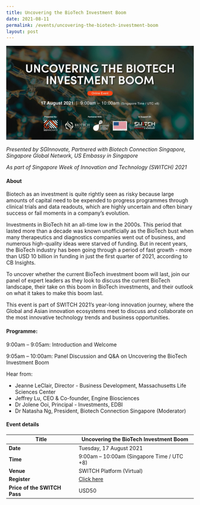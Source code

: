 ```yaml
---
title: Uncovering the BioTech Investment Boom
date: 2021-08-11
permalink: /events/uncovering-the-biotech-investment-boom
layout: post
---
```

![Alt text for image on Isomer site](/images/biotech_2160x1080px_V3_0.jpg)

*Presented by SGInnovate, Partnered with Biotech Connection Singapore, Singapore Global Network, US Embassy in Singapore*

*As part of Singapore Week of Innovation and Technology (SWITCH) 2021*

#### About

Biotech as an investment is quite rightly seen as risky because large amounts of capital need to be expended to progress programmes through clinical trials and data readouts, which are highly uncertain and often binary success or fail moments in a company’s evolution.
 
Investments in BioTech hit an all-time low in the 2000s. This period that lasted more than a decade was known unofficially as the BioTech bust when many therapeutics and diagnostics companies went out of business, and numerous high-quality ideas were starved of funding.  But in recent years, the BioTech industry has been going through a period of fast growth - more than USD 10 billion in funding in just the first quarter of 2021, according to CB Insights.
 
To uncover whether the current BioTech investment boom will last, join our panel of expert leaders as they look to discuss the current BioTech landscape, their take on this boom in BioTech investments, and their outlook on what it takes to make this boom last.

This event is part of SWITCH 2021’s year-long innovation journey, where the Global and Asian innovation ecosystems meet to discuss and collaborate on the most innovative technology trends and business opportunities.
 
#### Programme:
9:00am – 9:05am: Introduction and Welcome

9:05am – 10:00am: Panel Discussion and Q&A on Uncovering the BioTech Investment Boom

Hear from:
- Jeanne LeClair, Director - Business Development, Massachusetts Life Sciences Center
- Jeffrey Lu, CEO & Co-founder, Engine Biosciences
- Dr Jolene Ooi, Principal - Investments, EDBI
- Dr Natasha Ng, President, Biotech Connection Singapore (Moderator)

#### Event details


| **Title** | Uncovering the BioTech Investment Boom|
| -------- | -------- |
|**Date** | Tuesday, 17 August 2021 
| **Time**    | 9:00am – 10:00am (Singapore Time / UTC +8) |
|**Venue** | SWITCH Platform (Virtual)
| **Register** | [Click here](https://events.hubilo.com/switchsg/register) |
|**Price of the SWITCH Pass** | USD50